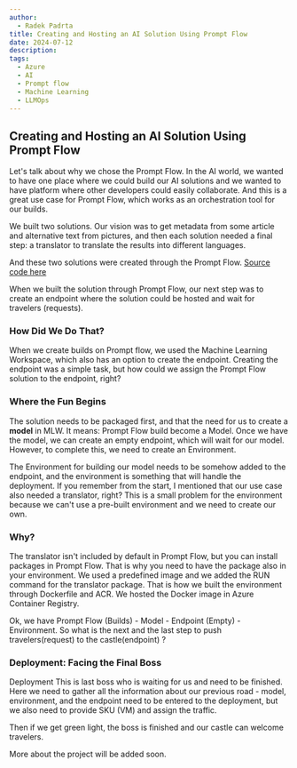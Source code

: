 ```yaml
---
author:
  - Radek Padrta
title: Creating and Hosting an AI Solution Using Prompt Flow
date: 2024-07-12
description: 
tags:
  - Azure
  - AI
  - Prompt flow
  - Machine Learning
  - LLMOps
---
```


## Creating and Hosting an AI Solution Using Prompt Flow

Let's talk about why we chose the Prompt Flow. 
In the AI world, we wanted to have one place where we could build our AI solutions and  we wanted to have platform where other developers could easily collaborate. And this is a great use case for Prompt Flow, which works as an orchestration tool for our builds.

We built two solutions. Our vision was to get metadata from some article and alternative text from pictures, and then each solution needed a final step: a translator to translate the results into different languages.

And these two solutions were created through the Prompt Flow. [Source code here](https://github.com/radekpadrta/MamboJambo_PromptFlow)

When we built the solution through Prompt Flow, our next step was to create an endpoint where the solution could be hosted and wait for travelers (requests).

### How Did We Do That?

When we create builds on Prompt flow, we used the Machine Learning Workspace, which also has an option to create the endpoint. Creating the endpoint was a simple task, but how could we assign the Prompt Flow solution to the endpoint, right?

### Where the Fun Begins

The solution needs to be packaged first, and that the need for us to create a **model** in MLW. It means: Prompt Flow build become a Model. Once we have the model, we can create an empty endpoint, which will wait for our model. However, to complete this, we need to create an Environment.

The Environment for building our model needs to be somehow added to the endpoint, and the environment is something that will handle the deployment. If you remember from the start, I mentioned that our use case also needed a translator, right? This is a small problem for the environment because we can't use a pre-built environment and we need to create our own.

### Why?

The translator isn't included by default in Prompt Flow, but you can install packages in Prompt Flow. That is why you need to have the package also in your environment. We used a predefined image and we added the RUN command for the translator package. That is how we built the environment through Dockerfile and ACR. We hosted the Docker image in Azure Container Registry.

Ok, we have Prompt Flow (Builds) - Model - Endpoint (Empty) - Environment. So what is the next and the last step to push travelers(request) to the castle(endpoint) ?

### Deployment: Facing the Final Boss

Deployment 
This is last boss who is waiting for us and need to be finished. Here we need to gather all the information about our previous road - model, environment, and the endpoint need to be entered to the deployment, but we also need to provide SKU (VM) and assign the traffic. 

Then if we get green light, the boss is finished and our castle can welcome travelers.

More about the project will be added soon.
